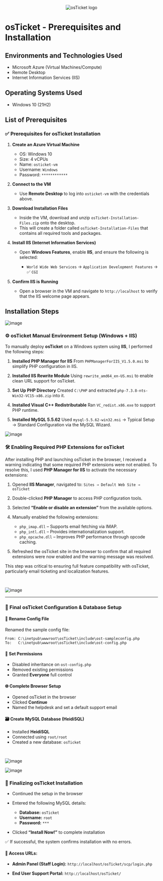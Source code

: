 <p align="center">
<img src="https://i.imgur.com/Clzj7Xs.png" alt="osTicket logo"/>
</p>

<h1>osTicket - Prerequisites and Installation</h1>




<h2>Environments and Technologies Used</h2>

- Microsoft Azure (Virtual Machines/Compute)
- Remote Desktop
- Internet Information Services (IIS)

<h2>Operating Systems Used </h2>

- Windows 10</b> (21H2)

<h2>List of Prerequisites</h2>



### ✅ Prerequisites for osTicket Installation

1. **Create an Azure Virtual Machine**

   * OS: Windows 10
   * Size: 4 vCPUs
   * Name: `osticket-vm`
   * Username: `Windows`
   * Password: `************`

2. **Connect to the VM**

   * Use **Remote Desktop** to log into `osticket-vm` with the credentials above.

3. **Download Installation Files**

   * Inside the VM, download and unzip `osTicket-Installation-Files.zip` onto the desktop.
   * This will create a folder called `osTicket-Installation-Files` that contains all required tools and packages.

4. **Install IIS (Internet Information Services)**

   * Open **Windows Features**, enable **IIS**, and ensure the following is selected:

     * `World Wide Web Services` → `Application Development Features` → ✅ `CGI`

5. **Confirm IIS is Running**

   * Open a browser in the VM and navigate to `http://localhost` to verify that the IIS welcome page appears.




<h2>Installation Steps</h2>

![image](https://github.com/user-attachments/assets/2da2fd98-4a52-4fe2-a7d7-3ceb5d2e4152)

<p>


### ⚙️ osTicket Manual Environment Setup (Windows + IIS)

To manually deploy **osTicket** on a Windows system using **IIS**, I performed the following steps:

1. **Installed PHP Manager for IIS**
   From `PHPManagerForIIS_V1.5.0.msi` to simplify PHP configuration in IIS.

2. **Installed IIS Rewrite Module**
   Using `rewrite_amd64_en-US.msi` to enable clean URL support for osTicket.

3. **Set Up PHP Directory**
   Created `C:\PHP` and extracted `php-7.3.8-nts-Win32-VC15-x86.zip` into it.

4. **Installed Visual C++ Redistributable**
   Ran `VC_redist.x86.exe` to support PHP runtime.

5. **Installed MySQL 5.5.62**
   Used `mysql-5.5.62-win32.msi` → Typical Setup → Standard Configuration via the MySQL Wizard.




</p>


![image](https://github.com/user-attachments/assets/eb39140a-b165-468c-843d-6bcecdd9e45c)


<p>


### 🛠️ Enabling Required PHP Extensions for osTicket

After installing PHP and launching osTicket in the browser, I received a warning indicating that some required PHP extensions were not enabled. To resolve this, I used **PHP Manager for IIS** to activate the necessary extensions:

1. Opened **IIS Manager**, navigated to:
   `Sites → Default Web Site → osTicket`

2. Double-clicked **PHP Manager** to access PHP configuration tools.

3. Selected **“Enable or disable an extension”** from the available options.

4. Manually enabled the following extensions:

   * `php_imap.dll` – Supports email fetching via IMAP.
   * `php_intl.dll` – Provides internationalization support.
   * `php_opcache.dll` – Improves PHP performance through opcode caching.

5. Refreshed the osTicket site in the browser to confirm that all required extensions were now enabled and the warning message was resolved.

This step was critical to ensuring full feature compatibility with osTicket, particularly email ticketing and localization features.



</p>
<br />

![image](https://github.com/user-attachments/assets/eaae4e86-7d3b-45c6-9a88-bad02d4c955b)


<p>


---

### 🧾 Final osTicket Configuration & Database Setup

#### 🔧 Rename Config File

Renamed the sample config file:

```
From: C:\inetpub\wwwroot\osTicket\include\ost-sampleconfig.php  
To:   C:\inetpub\wwwroot\osTicket\include\ost-config.php
```

#### 🔐 Set Permissions

* Disabled inheritance on `ost-config.php`
* Removed existing permissions
* Granted **Everyone** full control

#### 🌐 Complete Browser Setup

* Opened osTicket in the browser
* Clicked **Continue**
* Named the helpdesk and set a default support email

#### 🗃️ Create MySQL Database (HeidiSQL)

* Installed **HeidiSQL**
* Connected using `root/root`
* Created a new database: `osTicket`



</p>
<br />

![image](https://github.com/user-attachments/assets/0a485657-8a92-48ae-9978-8265592afa34)

![image](https://github.com/user-attachments/assets/849fba59-9eb0-4aa7-b1f9-6ac24452d4f3)


<p>


### 🚀 Finalizing osTicket Installation

* Continued the setup in the browser
* Entered the following MySQL details:

  * **Database:** `osTicket`
  * **Username:** `root`
  * **Password:** `***`
* Clicked **“Install Now!”** to complete installation

✅ If successful, the system confirms installation with no errors.

#### 🔑 Access URLs:

* **Admin Panel (Staff Login):**
  `http://localhost/osTicket/scp/login.php`

* **End User Support Portal:**
  `http://localhost/osTicket/`



</p>
<br />
